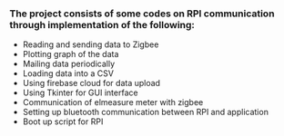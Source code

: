 ### The project consists of some codes on RPI communication through implementation of the following:
- Reading and sending data to Zigbee
- Plotting graph of the data
- Mailing data periodically
- Loading data into a CSV
- Using firebase cloud for data upload
- Using Tkinter for GUI interface
- Communication of elmeasure meter with zigbee
- Setting up bluetooth communication between RPI and application
- Boot up script for RPI


